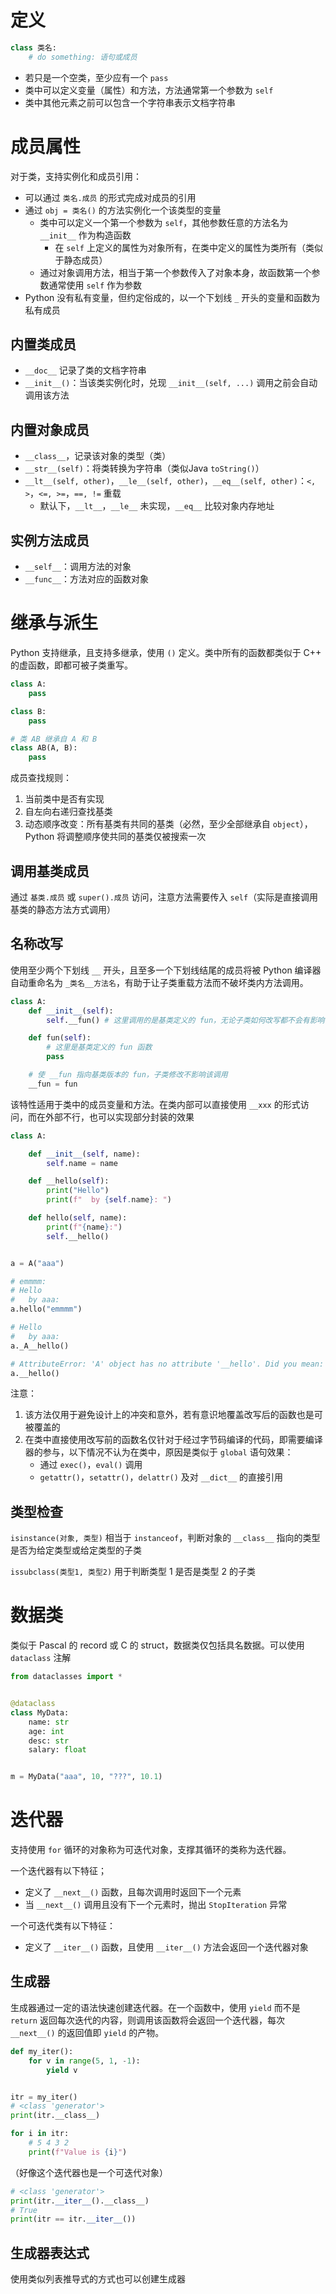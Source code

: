 # 定义

```python
class 类名:
    # do something: 语句或成员
```

- 若只是一个空类，至少应有一个 `pass`
- 类中可以定义变量（属性）和方法，方法通常第一个参数为 `self`
- 类中其他元素之前可以包含一个字符串表示文档字符串

# 成员属性

对于类，支持实例化和成员引用：
- 可以通过 `类名.成员` 的形式完成对成员的引用
- 通过 `obj = 类名()` 的方法实例化一个该类型的变量
	- 类中可以定义一个第一个参数为 `self`，其他参数任意的方法名为 `__init__` 作为构造函数
		- 在 `self` 上定义的属性为对象所有，在类中定义的属性为类所有（类似于静态成员）
	- 通过对象调用方法，相当于第一个参数传入了对象本身，故函数第一个参数通常使用 `self` 作为参数
- Python 没有私有变量，但约定俗成的，以一个下划线 `_` 开头的变量和函数为私有成员

## 内置类成员

- `__doc__` 记录了类的文档字符串
- `__init__()`：当该类实例化时，兑现 `__init__(self, ...)` 调用之前会自动调用该方法

## 内置对象成员

- `__class__`，记录该对象的类型（类）
- `__str__(self)`：将类转换为字符串（类似Java `toString()`）
- `__lt__(self, other)`，`__le__(self, other)`，`__eq__(self, other)`：`<, >`，`<=, >=`，`==, !=` 重载
	- 默认下，`__lt__`，`__le__` 未实现，`__eq__` 比较对象内存地址
## 实例方法成员

- `__self__`：调用方法的对象
- `__func__`：方法对应的函数对象

# 继承与派生

Python 支持继承，且支持多继承，使用 `()` 定义。类中所有的函数都类似于 C++ 的虚函数，即都可被子类重写。

```python
class A:
    pass

class B:
    pass

# 类 AB 继承自 A 和 B
class AB(A, B):
    pass
```

成员查找规则：
1. 当前类中是否有实现
2. 自左向右递归查找基类
3. 动态顺序改变：所有基类有共同的基类（必然，至少全部继承自 `object`），Python 将调整顺序使共同的基类仅被搜索一次

## 调用基类成员

通过 `基类.成员` 或 `super().成员` 访问，注意方法需要传入 `self`（实际是直接调用基类的静态方法方式调用）

## 名称改写

使用至少两个下划线 `__` 开头，且至多一个下划线结尾的成员将被 Python 编译器自动重命名为 `_类名__方法名`，有助于让子类重载方法而不破坏类内方法调用。

```python
class A:
    def __init__(self):
        self.__fun() # 这里调用的是基类定义的 fun，无论子类如何改写都不会有影响

    def fun(self):
        # 这里是基类定义的 fun 函数
        pass

    # 使 __fun 指向基类版本的 fun，子类修改不影响该调用
	__fun = fun
```

该特性适用于类中的成员变量和方法。在类内部可以直接使用 `__xxx` 的形式访问，而在外部不行，也可以实现部分封装的效果

```Python
class A:

    def __init__(self, name):
        self.name = name

    def __hello(self):
        print("Hello")
        print(f"  by {self.name}: ")

    def hello(self, name):
        print(f"{name}:")
        self.__hello()


a = A("aaa")

# emmmm:
# Hello
#   by aaa: 
a.hello("emmmm")

# Hello
#   by aaa: 
a._A__hello()

# AttributeError: 'A' object has no attribute '__hello'. Did you mean: '_A__hello'?
a.__hello()

```

注意：
1. 该方法仅用于避免设计上的冲突和意外，若有意识地覆盖改写后的函数也是可被覆盖的
2. 在类中直接使用改写前的函数名仅针对于经过字节码编译的代码，即需要编译器的参与，以下情况不认为在类中，原因是类似于 `global` 语句效果：
	- 通过 `exec()`，`eval()` 调用
	- `getattr()`，`setattr()`，`delattr()` 及对 `__dict__` 的直接引用

## 类型检查

`isinstance(对象, 类型)` 相当于 `instanceof`，判断对象的 `__class__` 指向的类型是否为给定类型或给定类型的子类

`issubclass(类型1, 类型2)` 用于判断类型 1 是否是类型 2 的子类

# 数据类

类似于 Pascal 的 record 或 C 的 struct，数据类仅包括具名数据。可以使用 `dataclass` 注解

```python
from dataclasses import *


@dataclass
class MyData:
    name: str
    age: int
    desc: str
    salary: float


m = MyData("aaa", 10, "???", 10.1)

```

# 迭代器

支持使用 `for` 循环的对象称为可迭代对象，支撑其循环的类称为迭代器。

一个迭代器有以下特征；
- 定义了 `__next__()` 函数，且每次调用时返回下一个元素
- 当 `__next__()` 调用且没有下一个元素时，抛出 `StopIteration` 异常

一个可迭代类有以下特征：
- 定义了 `__iter__()` 函数，且使用 `__iter__()` 方法会返回一个迭代器对象

## 生成器

生成器通过一定的语法快速创建迭代器。在一个函数中，使用 `yield` 而不是 `return` 返回每次迭代的内容，则调用该函数将会返回一个迭代器，每次 `__next__()` 的返回值即 `yield` 的产物。

```python
def my_iter():
    for v in range(5, 1, -1):
        yield v


itr = my_iter()
# <class 'generator'>
print(itr.__class__)

for i in itr:
    # 5 4 3 2
    print(f"Value is {i}")

```

（好像这个迭代器也是一个可迭代对象）

```python
# <class 'generator'>
print(itr.__iter__().__class__)
# True
print(itr == itr.__iter__())
```

## 生成器表达式

使用类似列表推导式的方式也可以创建生成器
